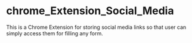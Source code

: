 # chrome_Extension_Social_Media
This is a Chrome Extension for storing social media links so that user can simply access them for filling any form.
